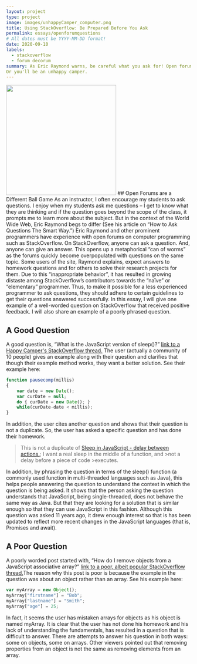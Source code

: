 ```yaml
---
layout: project
type: project
image: images/unhappyCamper_computer.png
title: Using StackOverflow: Be Prepared Before You Ask
permalink: essays/openforumquestions
# All dates must be YYYY-MM-DD format!
date: 2020-09-10
labels:
  - stackoverflow
  - forum decorum
summary: As Eric Raymond warns, be careful what you ask for! Open forums like StackOverflow are great for the novice programmer. But don't ask "novice" questions.
Or you'll be an unhappy camper.
---
```

<img width="300" style="display:inline" src="../images/happyProgammer.png">
## Open Forums are a Different Ball Game
As an instructor, I often encourage my students to ask questions. I enjoy when my students ask me questions – I get to know what they are thinking and if the question goes beyond the scope of the class, it prompts me to learn more about the subject. But in the context of the World Wide Web, Eric Raymond begs to differ (See his article on “How to Ask Questions The Smart Way.”) Eric Raymond and other prominent programmers have experience with open forums on computer programming such as StackOverflow. On StackOverflow, anyone can ask a question. And, anyone can give an answer. This opens up a metaphorical “can of worms” as the forums quickly become overpopulated with questions on the same topic. Some users of the site, Raymond explains, expect answers to homework questions and for others to solve their research projects for them. Due to this “inappropriate behavior”, it has resulted in growing distaste among StackOverflow’s contributors towards the “naïve” or “elementary” programmer. Thus, to make it possible for a less experienced programmer to ask questions, they should adhere to certain guidelines to get their questions answered successfully. In this essay, I will give one example of a well-worded question on StackOverflow that received positive feedback. I will also share an example of a poorly phrased question.

## A Good Question
A good question is, “What is the JavaScript version of sleep()?” [link to a Happy Camper's StackOverflow thread.](https://stackoverflow.com/questions/951021/what-is-the-javascript-version-of-sleep) The user (actually a community of 10 people) gives an example along with their question and clarifies that though their example method works, they want a better solution. See their example here:
```js
function pausecomp(millis)
{
    var date = new Date();
    var curDate = null;
    do { curDate = new Date(); }
    while(curDate-date < millis);
}
```
In addition, the user cites another question and shows that their question is not a duplicate. So, the user has asked a specific question and has done their homework.

>This is not a duplicate of [Sleep in JavaScript - delay between actions.](https://stackoverflow.com/questions/758688/sleep-in->javascript-delay-between-actions); I want a real sleep in the middle of a function, and >not a delay before a piece of code >executes.

In addition, by phrasing the question in terms of the sleep() function (a commonly used function in multi-threaded languages such as Java), this helps people answering the question to understand the context in which the question is being asked. It shows that the person asking the question understands that JavaScript, being single-threaded, does not behave the same way as Java. But that they are looking for a solution that is similar enough so that they can use JavaScript in this fashion. Although this question was asked 11 years ago, it drew enough interest so that is has been updated to reflect more recent changes in the JavaScript languages (that is, Promises and await).

## A Poor Question
A poorly worded post started with, “How do I remove objects from a JavaScript associative array?” [link to a poor, albeit popular StackOverflow thread.](https://stackoverflow.com/questions/346021/how-do-i-remove-objects-from-a-javascript-associative-array/346022#346022)The reason why this post is poor is because the example in the question was about an object rather than an array. See his example here:
```js
var myArray = new Object();
myArray["firstname"] = "Bob";
myArray["lastname"] = "Smith";
myArray["age"] = 25;
```
In fact, it seems the user has mistaken arrays for objects as his object is named myArray. It is clear that the user has not done his homework and his lack of understanding the fundamentals, has resulted in a question that is difficult to answer. There are attempts to answer his question in both ways: some on objects, some on arrays. Other viewers pointed out that removing properties from an object is not the same as removing elements from an array.
